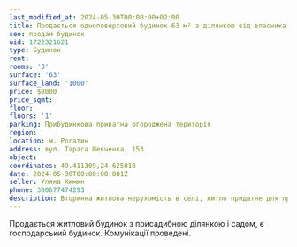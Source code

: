 ```yaml
---
last_modified_at: 2024-05-30T00:00:00+02:00
title: Продається одноповерховий будинок 63 м² з ділянкою від власника на Т. Шевченка
seo: продам будинок
uid: 1722321621
type: Будинок
rent:
rooms: '3'
surface: '63'
surface_land: '1000'
price: $8000
price_sqmt:
floor:
floors: '1'
parking: Прибудинкова приватна огороджена територія
region:
location: м. Рогатин
address: вул. Тараса Шевченка, 153
object:
coordinates: 49.411309,24.625818
date: 2024-05-30T00:00:00.001Z
seller: Уляна Химин
phone: 380677474293
description: Вторинна житлова нерухомість в селі, житло придатне для проживання
---
```


Продається житловий будинок з присадибною ділянкою і садом, є господарський будинок. Комунікації проведені.
